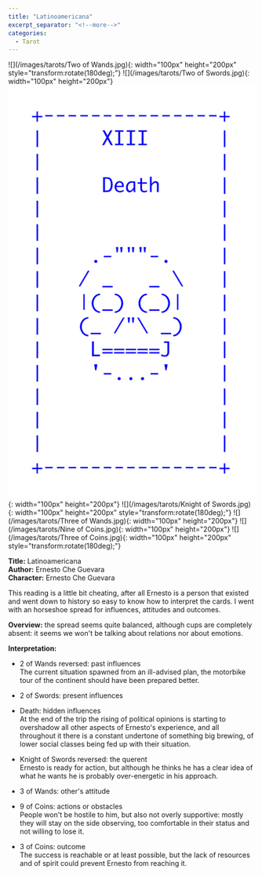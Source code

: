 ```yaml
---
title: "Latinoamericana"
excerpt_separator: "<!--more-->"
categories:
  - Tarot
---
```


![](/images/tarots/Two of Wands.jpg){: width="100px" height="200px" style="transform:rotate(180deg);"}
![](/images/tarots/Two of Swords.jpg){: width="100px" height="200px"}
![](/images/tarots/Death.jpg){: width="100px" height="200px"}
![](/images/tarots/Knight of Swords.jpg){: width="100px" height="200px" style="transform:rotate(180deg);"}
![](/images/tarots/Three of Wands.jpg){: width="100px" height="200px"}
![](/images/tarots/Nine of Coins.jpg){: width="100px" height="200px"}
![](/images/tarots/Three of Coins.jpg){: width="100px" height="200px" style="transform:rotate(180deg);"}

**Title:** Latinoamericana \
**Author:** Ernesto Che Guevara \
**Character:** Ernesto Che Guevara

This reading is a little bit cheating, after all Ernesto is a person that existed and went down to history so easy to know how to interpret the cards. I went with an horseshoe spread for influences, attitudes and outcomes.

<!--more-->

**Overview:** the spread seems quite balanced, although cups are completely absent: it seems we won't be talking about relations nor about emotions.

**Interpretation:**
* 2 of Wands reversed: past influences \
The current situation spawned from an ill-advised plan, the motorbike tour of the continent should have been prepared better.

* 2 of Swords: present influences
* Death: hidden influences \
At the end of the trip the rising of political opinions is starting to overshadow all other aspects of Ernesto's experience, and all throughout it there is a constant undertone of something big brewing, of lower social classes being fed up with their situation. 

* Knight of Swords reversed: the querent \
Ernesto is ready for action, but although he thinks he has a clear idea of what he wants he is probably over-energetic in his approach. 

* 3 of Wands: other's attitude
* 9 of Coins: actions or obstacles \
People won't be hostile to him, but also not overly supportive: mostly they will stay on the side observing, too comfortable in their status and not willing to lose it.

* 3 of Coins: outcome \
The success is reachable or at least possible, but the lack of resources and of spirit could prevent Ernesto from reaching it.